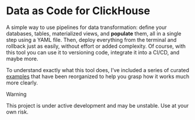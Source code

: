 # Data as Code for ClickHouse

A simple way to use pipelines for data transformation: define your databases, tables, materialized views, and **populate** them, all in a single step using a YAML file. Then, deploy everything from the terminal and rollback just as easily, without effort or added complexity. Of course, with this tool you can use it to versioning code, integrate it into a CI/CD, and maybe more.

To understand exactly what this tool does, I’ve included a series of curated [examples](https://github.com/nicola-strappazzon/cht/tree/main/examples) that have been reorganized to help you grasp how it works much more clearly.

> [!WARNING]
> This project is under active development and may be unstable. Use at your own risk.
